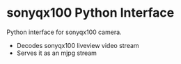 sonyqx100 Python Interface
===========================

Python interface for sonyqx100 camera.
  - Decodes sonyqx100 liveview video stream
  - Serves it as an mjpg stream
